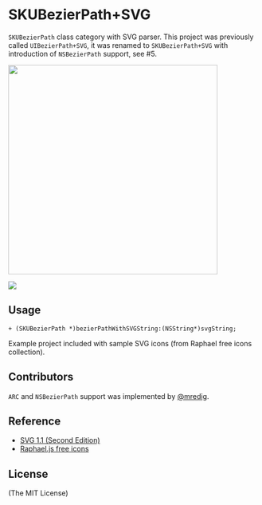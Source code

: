 SKUBezierPath+SVG
=============

`SKUBezierPath` class category with SVG parser. This project was previously called `UIBezierPath+SVG`, it was renamed to `SKUBezierPath+SVG` with introduction of `NSBezierPath` support, see #5.

[<img src="https://raw.github.com/ap4y/UIBezierPath-SVG/master/photo.png" width="420px"></img>](https://raw.github.com/ap4y/UIBezierPath-SVG/master/photo.png)

[<img src="https://raw.github.com/mredig/UIBezierPath-SVG/master/macSS.png"></img>](https://raw.github.com/ap4y/UIBezierPath-SVG/master/macSS.png)

## Usage ##

    + (SKUBezierPath *)bezierPathWithSVGString:(NSString*)svgString;

Example project included with sample SVG icons (from Raphael free icons collection).

Contributors
-------

`ARC` and `NSBezierPath` support was implemented by [@mredig](https://github.com/mredig).

Reference
-------

- [SVG 1.1 (Second Edition)](http://www.w3.org/TR/SVG/paths.html#PathData)
- [Raphael.js free icons](http://raphaeljs.com/icons/)

License
-------
(The MIT License)
